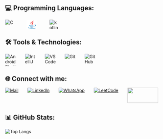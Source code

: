 ## 💻 Programming Languages:
<div style="display: flex; gap: 40px;">
  <img src="https://res.cloudinary.com/dosrhyslq/image/upload/v1756382939/C_Logo_hxzyt7.png" alt="C" width="30" height="30"/>
  <img src="https://raw.githubusercontent.com/devicons/devicon/master/icons/java/java-original.svg" alt="Java" width="35" height="30"/>
  <img src="https://github.com/user-attachments/assets/5c5236ea-3806-4bfb-9860-e6b6acb16c5f" alt="kotlin" width="30" height="30"/>
</div>

## 🛠️ Tools & Technologies:
<div style="display: flex; gap: 25px;">
  <img src="https://res.cloudinary.com/dosrhyslq/image/upload/v1756382336/android-studio-icon_bt7zah.png" alt="Android Studio Logo" width="40" height="40"/>
  <img src="https://img.icons8.com/?size=256&id=61466&format=png" alt="IntelliJ" width="40" height="40"/>
  <img src="https://img.icons8.com/?size=256&id=0OQR1FYCuA9f&format=png" alt="VSCode" width="40" height="40"/>
  <img src="https://www.vectorlogo.zone/logos/git-scm/git-scm-icon.svg" alt="Git" width="40" height="40"/>
  <img src="https://img.icons8.com/?size=256&id=LoL4bFzqmAa0&format=png" alt="GitHub" width="40" height="40"/>
</div>

## 🌐 Connect with me:
<div style="display: flex; gap: 30px;">
  <a href="mailto:piyushlasane@gmail.com" target="_blank" rel="noopener noreferrer">
    <img src="https://img.icons8.com/?size=256&id=qyRpAggnV0zH&format=png" alt="Mail" width="40" height="40"/>
  </a>
  <a href="https://linkedin.com/in/piyushlasane" target="_blank" rel="noopener noreferrer">
    <img src="https://img.icons8.com/?size=256&id=MR3dZdlA53te&format=png" alt="LinkedIn" width="40" height="40" />
  </a>
  <a href="https://api.whatsapp.com/send/?phone=918329641181" target="_blank" rel="noopener noreferrer">
    <img src="https://img.icons8.com/?size=256&id=DUEq8l5qTqBE&format=png" alt="WhatsApp" width="40" height="40" />
  </a>
  <a href="https://leetcode.com/piyushlasane/" target="_blank" rel="noopener noreferrer">
    <img src="https://raw.githubusercontent.com/rahuldkjain/github-profile-readme-generator/master/src/images/icons/Social/leet-code.svg" alt="LeetCode" height="35" width="40" />
  </a>
<!--   <a href="https://www.geeksforgeeks.org/user/piyush_lasane">
    <img src="https://raw.githubusercontent.com/rahuldkjain/github-profile-readme-generator/master/src/images/icons/Social/geeks-for-geeks.svg" alt="GeeksforGeeks" height="40" width="40" gap: 100px;/>
  </a> -->
  <a href="https://drive.google.com/file/d/1gvuCDhZufQVwbpNPkiAtQu8dbeMz78OI/view?usp=sharing" target="_blank" rel="noopener noreferrer">
    <img src="https://res.cloudinary.com/dosrhyslq/image/upload/v1756381859/resume_omdr5e.png" height="50" width="100" gap: 30px; />
  </a>
</div>

## 📊 GitHub Stats:
![Top Langs](https://github-readme-stats.vercel.app/api/top-langs/?username=piyushlasane&theme=radical&hide_border=false&include_all_commits=true&count_private=true&layout=compact)
